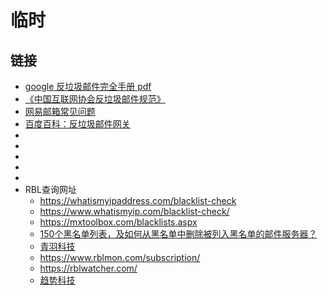 # 临时

## 链接

- [google 反垃圾邮件完全手册 pdf](https://books.google.com.hk/books?id=ng3JODtYRVMC&pg=PA6&lpg=PA6&dq=%E5%8F%8D%E5%9E%83%E5%9C%BE%E9%82%AE%E4%BB%B6%E5%AE%8C%E5%85%A8%E6%89%8B%E5%86%8C+pdf&source=bl&ots=2JjgpSVjvS&sig=Ayz__fO6Bkzpvcl_Nkjp4SEKPdU&hl=zh-CN&sa=X&ved=0ahUKEwi3ksurwObZAhVIGZQKHVmACKgQ6AEIJjAA#v=onepage&q=%E5%8F%8D%E5%9E%83%E5%9C%BE%E9%82%AE%E4%BB%B6%E5%AE%8C%E5%85%A8%E6%89%8B%E5%86%8C%20pdf&f=false)
- [《中国互联网协会反垃圾邮件规范》](http://www.isc.org.cn/hyzl/hyzl/listinfo-15601.html)
- [网易邮箱常见问题](http://feedback.mail.163.com/FeedBack/feedback.do?method=index#)
- [百度百科：反垃圾邮件网关](https://baike.baidu.com/item/%E5%8F%8D%E5%9E%83%E5%9C%BE%E9%82%AE%E4%BB%B6%E7%BD%91%E5%85%B3/6749971?fr=aladdin)
- []()
- []()
- []()
- []()
- []()
- RBL查询网址
    - https://whatismyipaddress.com/blacklist-check
    - https://www.whatismyip.com/blacklist-check/
    - https://mxtoolbox.com/blacklists.aspx
    - [150个黑名单列表，及如何从黑名单中删除被列入黑名单的邮件服务器？](https://www.emailcamel.org/node/107)
    - [青羽科技](http://www.check-rbl.com/)
    - https://www.rblmon.com/subscription/
    - https://rblwatcher.com/
    - [趋势科技](https://www.ers.trendmicro.com/)
